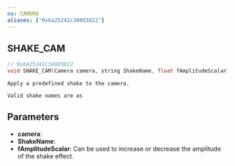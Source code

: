 ```yaml
---
ns: CAMERA
aliases: ["0x6a25241c340d3822"]
---
```

## SHAKE_CAM

```c
// 0x6A25241C340D3822
void SHAKE_CAM(Camera camera, string ShakeName, float fAmplitudeScalar);
```

```
Apply a predefined shake to the camera.

Valid shake names are as
```

## Parameters
* **camera**: 
* **ShakeName**: 
* **fAmplitudeScalar**: Can be used to increase or decrease the amplitude of the shake effect.
